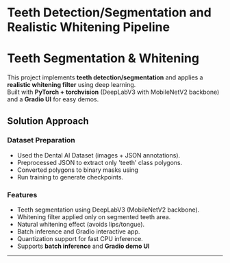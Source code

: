 # Teeth Detection/Segmentation and Realistic Whitening Pipeline


#  Teeth Segmentation & Whitening

This project implements **teeth detection/segmentation** and applies a **realistic whitening filter** using deep learning.  
Built with **PyTorch + torchvision** (DeepLabV3 with MobileNetV2 backbone) and a **Gradio UI** for easy demos.


## Solution Approach

###  Dataset Preparation
- Used the Dental AI Dataset (images + JSON annotations).
- Preprocessed JSON to extract only 'teeth' class polygons.
- Converted polygons to binary masks using
- Run training to generate checkpoints.

### Features
- Teeth segmentation using DeepLabV3 (MobileNetV2 backbone).
- Whitening filter applied only on segmented teeth area.
- Natural whitening effect (avoids lips/tongue).
- Batch inference and Gradio interactive app.
- Quantization support for fast CPU inference.
- Supports **batch inference** and **Gradio demo UI**

---